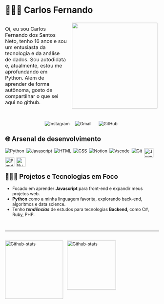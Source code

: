 # 👨🏻‍💻  Carlos Fernando

<div style="display: flex; justify-content: center; align-items: center;">
    <p style="font-size: 16.5px; margin-right: 12px;">
        Oi, eu sou Carlos Fernando dos Santos Neto, tenho 16 anos e sou um entusiasta da tecnologia e da análise de dados. Sou autodidata e, atualmente, estou me aprofundando em Python. Além de aprender de forma autônoma, gosto de compartilhar o que sei aqui no github.
    </p>
    <img style="margin: 5px; width: 280px;" src="https://user-images.githubusercontent.com/74038190/212748830-4c709398-a386-4761-84d7-9e10b98fbe6e.gif">
    
    
</div>
<br><br>

<div style="text-align: center;">
    <a href="https://www.instagram.com/carlosfdsn" style="text-decoration: none; margin: 0 4px;">
        <img src="https://img.shields.io/badge/Instagram-E4405F?style=for-the-badge&logo=instagram&logoColor=white" alt="Instagram">
    </a>
    <a href="mailto:carlosfdsn2008@gmail.com" style="text-decoration: none; margin: 0 10px;">
        <img src="https://img.shields.io/badge/Gmail-D14836?style=for-the-badge&logo=gmail&logoColor=white" alt="Gmail">
    </a>
    <a href="https://github.com/CarlosFCode" style="text-decoration: none; margin: 0 10px;">
        <img src="https://img.shields.io/badge/GitHub-100000?style=for-the-badge&logo=github&logoColor=white" alt="GitHub">
    </a>
</div>




## 🌐 Arsenal de desenvolvimento

<div style="display: inline_block">
    <img 
        align="left" 
        alt="Python" 
        title="Python"
        style="padding-right: 4px;" align="center" alt="Python" 
        src="https://img.shields.io/badge/Python-3776AB?style=for-the-badge&logo=python&logoColor=white" />
    <img 
        align="left" 
        alt="Javascript" 
        title="Javascript" 
        style="padding-right: 4px;" align="center" alt="Javscript" 
        src="https://img.shields.io/badge/JavaScript-F7DF1E?style=for-the-badge&logo=javascript&logoColor=black" />
    <img 
        align="left" 
        alt="HTML" 
        title="HTML" 
        style="padding-right: 4px;" align="center" alt="html5" 
        src="https://img.shields.io/badge/HTML5-E34F26?style=for-the-badge&logo=html5&logoColor=white" />
    <img 
        align="left" 
        alt="CSS" 
        title="CSS" 
        style="padding-right: 4px;" align="center" alt="CSS" 
        src="    https://img.shields.io/badge/CSS3-1572B6?style=for-the-badge&logo=css3&logoColor=white" />
    <img 
        align="left" 
        alt="Notion" 
        title="Notion"
        style="padding-right: 4px;" align="center" alt="Notion" 
        src="https://img.shields.io/badge/Notion-000000?style=for-the-badge&logo=notion&logoColor=white" />
    <img 
        align="left" 
        alt="Vscode" 
        title="Vscode" 
        style="padding-right: 4px;" align="center" alt="Vscode" 
        src="https://img.shields.io/badge/Visual_Studio-5C2D91?style=for-the-badge&logo=visual%20studio&logoColor=white" />
    <img 
        align="left" 
        alt="Git" 
        title="Git" 
        style="padding-right: 4px;" align="center" alt="Git" 
        src="    https://img.shields.io/badge/GIT-E44C30?style=for-the-badge&logo=git&logoColor=white" />
    <img 
        align="left" 
        alt="Jupyter" 
        title="Jupyter"
        width="30px" 
        style="padding-right: 4px;" align="center" alt="Jupyter" 
        src="https://cdn.jsdelivr.net/gh/devicons/devicon@latest/icons/jupyter/jupyter-original.svg" />
    <img 
        align="left" 
        alt="Pandas" 
        title="Pandas"
        width="30px" 
        style="padding-right: 4px;" align="center" alt="Pandas" 
        src="https://cdn.jsdelivr.net/gh/devicons/devicon@latest/icons/pandas/pandas-original.svg" />
    <img 
        align="left" 
        alt="Numpy" 
        title="Numpy"
        width="30px" 
        style="padding-right: 4px;" align="center" alt="Numpy" 
        src="https://cdn.jsdelivr.net/gh/devicons/devicon@latest/icons/numpy/numpy-original.svg" />

</div>
<br/>
<br/>
<br/>

## 🧑🏻‍💻 Projetos e Tecnologias em Foco

- Focado em aprender **Javascript** para front-end e expandir meus projetos web.
- **Python** como a minha linguagem favorita, explorando back-end, algoritmos e data science.
- Tenho ***tendências*** de estudos para tecnologias **Backend**, como C#, Ruby, PHP.
<br>

---

<br>
<img 
    align="left" 
    alt="Github-stats" 
    height="190" 
    style="padding-right: 10px; " 
    src="https://github-readme-stats.vercel.app/api?username=CarlosFCode&show_icons=true&theme=tokyonight&include_all_commits=true&locale=pt-br" />
<img 
    align="left" 
    alt="Github-stats" 
    height="160" 
    style="padding-right: 10px; " 
    src="https://github-readme-stats.vercel.app/api/top-langs/?username=CarlosFCode&theme=tokyonight&layout=compact" />
